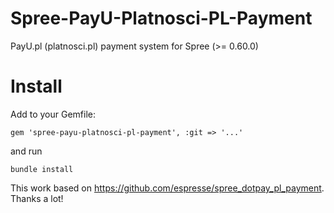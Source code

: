 Spree-PayU-Platnosci-PL-Payment
====================

PayU.pl (platnosci.pl) payment system for Spree (>= 0.60.0)

Install
=======

Add to your Gemfile:

    gem 'spree-payu-platnosci-pl-payment', :git => '...'

and run 

    bundle install

This work based on https://github.com/espresse/spree_dotpay_pl_payment. Thanks a lot!
 
